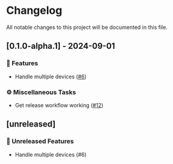 # Changelog

All notable changes to this project will be documented in this file.

## [0.1.0-alpha.1] - 2024-09-01

### 🚀 Features

- Handle multiple devices ([#6](https://github.com/ns-mkusper/direct-play-nice/pull/6))

### ⚙️ Miscellaneous Tasks

- Get release workflow working ([#12](https://github.com/ns-mkusper/direct-play-nice/pull/12))

<!-- generated by git-cliff -->
## [unreleased]

### 🚀 Unreleased Features

- Handle multiple devices (#6)

<!-- generated by git-cliff -->

